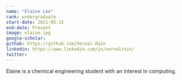 ```yaml
---
name: "Elaine Lee"
rank: undergraduate
start-date: 2021-05-15
end-date: Present
image: elaine.jpg
google-scholar:
github: https://github.com/Vernal-Rain
linkedin: https://www.linkedin.com/in/vernalrain/
twitter:
---
```


Elaine is a chemical engineering student with an interest in computing.
